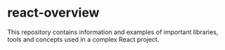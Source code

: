 # react-overview
This repository contains information and examples of important libraries, tools and concepts used in a complex React project.
